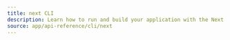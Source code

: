 ```yaml
---
title: next CLI
description: Learn how to run and build your application with the Next.js CLI.
source: app/api-reference/cli/next
---
```

